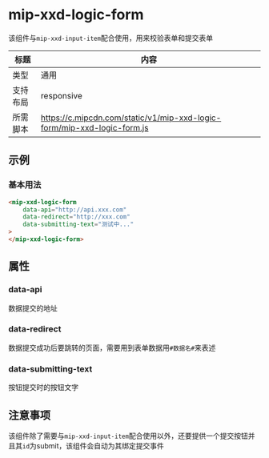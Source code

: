 # mip-xxd-logic-form

该组件与`mip-xxd-input-item`配合使用，用来校验表单和提交表单

标题|内容
----|----
类型|通用
支持布局|responsive
所需脚本|https://c.mipcdn.com/static/v1/mip-xxd-logic-form/mip-xxd-logic-form.js

## 示例

### 基本用法
```html
<mip-xxd-logic-form
    data-api="http://api.xxx.com"
    data-redirect="http://xxx.com"
    data-submitting-text="测试中..."
>
</mip-xxd-logic-form>
```

## 属性

### data-api
数据提交的地址

### data-redirect
数据提交成功后要跳转的页面，需要用到表单数据用`#数据名#`来表述

### data-submitting-text
按钮提交时的按钮文字

## 注意事项
该组件除了需要与`mip-xxd-input-item`配合使用以外，还要提供一个提交按钮并且其`id`为submit，该组件会自动为其绑定提交事件
